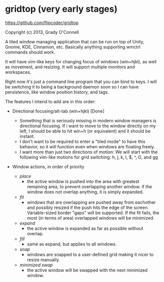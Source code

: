# gridtop (very early stages)
https://github.com/flipcoder/gridtop

Copyright (c) 2013, Grady O'Connell

A tiled window managing application that can be run on top of Unity, Gnome,
KDE, Cinnamon, etc.  Basically anything supporting wmctrl commands should work.

It will have vim-like keys for changing focus of windows (win+hjkl), as well as
movement, and resizing.  It will support multiple monitors and workspaces.

Right now it's just a command line program that you can bind to keys.  I will be switching it
to being a background daemon soon so I can have persistence, like window position history, and tags.

The features I intend to add are in this order:
- Directional focusing/alt-tab (win+hjkl) [Done]
    - Something that is seriously missing in modern window managers is
      directional focusing.  If i want to move to the window directly on my
      left, I should be able to hit win+h (or equivalent) and it should be
      instant.
    - I don't want to be required to enter a "tiled mode" to have this
      behavior, so it will function even when windows are floating freely.
    - I want more than just two directions of motion:
      We will start with the following vim-like motions for grid switching:
          h, j, k, l, $, ^, G, and gg
      
- Window actions, in order of priority
    - *place*
        - the active window is pushed into the area with greatest remaining area, to prevent overlapping another window.
          if the window does not overlap anything, it is simply expanded.
    - *fit*
        - windows that are overlapping are pushed away from eachother and possibly resized if the push hits the edge of the screen.  Variable-sized border "gaps" will be supported.  If the fit fails, the most (in terms of area) overlapped windows will be minimized.
    - *expand*
        - the active window is expanded as far as possible without overlap.
    - *fill*
        - same as expand, but applies to all windows.
    - *snap*
        - windows are snapped to a user-defined grid making it nicer to resize manually.    
    - *minimized swap*
        - the active window will be swapped with the next minimized window.
